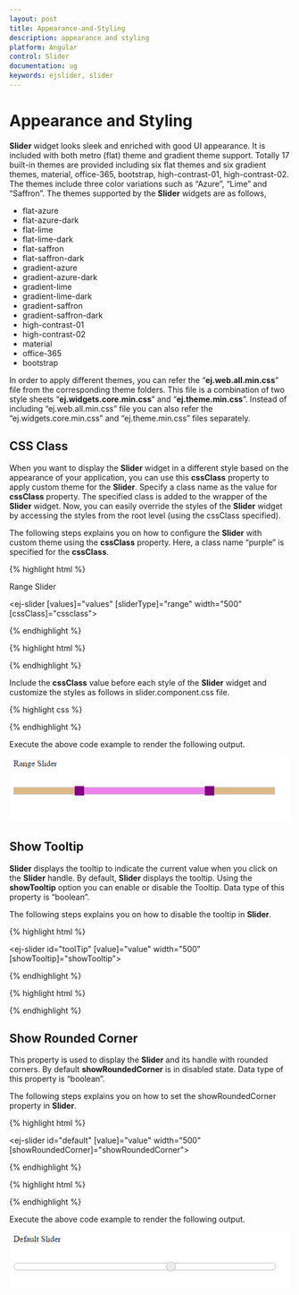 ```yaml
---
layout: post
title: Appearance-and-Styling
description: appearance and styling	
platform: Angular
control: Slider
documentation: ug
keywords: ejslider, slider
---
```

# Appearance and Styling	

**Slider** widget looks sleek and enriched with good UI appearance. It is included with both metro (flat) theme and gradient theme support. Totally 17 built-in themes are provided including six flat themes and six gradient themes, material, office-365, bootstrap, high-contrast-01, high-contrast-02. The themes include three color variations such as “Azure”, “Lime” and “Saffron”. The themes supported by the **Slider** widgets are as follows,

* flat-azure
* flat-azure-dark
* flat-lime
* flat-lime-dark
* flat-saffron
* flat-saffron-dark
* gradient-azure
* gradient-azure-dark
* gradient-lime
* gradient-lime-dark
* gradient-saffron
* gradient-saffron-dark
* high-contrast-01
* high-contrast-02
* material
* office-365
* bootstrap

In order to apply different themes, you can refer the “**ej.web.all.min.css**” file from the corresponding theme folders. This file is a combination of two style sheets “**ej.widgets.core.min.css**” and “**ej.theme.min.css**”. Instead of including “ej.web.all.min.css” file you can also refer the “ej.widgets.core.min.css” and “ej.theme.min.css” files separately. 

## CSS Class

When you want to display the **Slider** widget in a different style based on the appearance of your application, you can use this **cssClass** property to apply custom theme for the **Slider**. Specify a class name as the value for **cssClass** property. The specified class is added to the wrapper of the **Slider** widget. Now, you can easily override the styles of the **Slider** widget by accessing the styles from the root level (using the cssClass specified).

The following steps explains you on how to configure the **Slider** with custom theme using the **cssClass** property. Here, a class name “purple” is specified for the **cssClass**.

{% highlight html %}

<div>Range Slider</div>

<ej-slider [values]="values" [sliderType]="range" width="500" [cssClass]="cssclass"></ej-slider>

{% endhighlight %}

{% highlight html %}
<script>
 import { Component, ViewEncapsulation } from '@angular/core';

@Component({
  selector: 'ej-app',
  templateUrl: './slider.component.html',
  styleUrls: ['./slider.component.css'],
  encapsulation: ViewEncapsulation.None 
})
export class SliderComponent { 
    public values: any = [25,75];
    public range: string ='range'; 
    public cssclass: string = "purple";
    constructor() {
    }
}
</script>

{% endhighlight %}

Include the **cssClass** value before each style of the **Slider** widget and customize the styles as follows in slider.component.css file.

{% highlight css %}

<style>
   .purple.e-slider.e-widget {
       background-color: burlywood;
       border-color: #bbbcbb;
   }
   .purple.e-tooltip {
       background: none repeat scroll 0 0 violet;
       /* Old browsers */
       border-color: #1b95cf;
       color: white;
   }
   .purple.e-slider .e-handle.e-select {
       background-color: purple;
       border-color: purple;
   }
   .purple.e-slider .e-handle.e-hover {
       background-color: purple;
       border-color: purple;
   }
   .purple.e-slider .e-handle.e-focus {
       box-shadow: 0 0 2px rgba(0, 0, 0, 0.2);
   }
   .purple.e-slider .e-range {
       background: none repeat scroll 0 0 violet;
   /* Old browsers */
   }
   .purple.e-scale .e-tick {
       background-image: url(images/dot.png);
   }
</style>

{% endhighlight %}

Execute the above code example to render the following output.

![](Appearance-and-Styling_images/Appearance-and-Styling_img2.png) 

## Show Tooltip

**Slider** displays the tooltip to indicate the current value when you click on the **Slider** handle. By default, **Slider** displays the tooltip. Using the **showTooltip** option you can enable or disable the Tooltip. Data type of this property is “boolean”.

The following steps explains you on how to disable the tooltip in **Slider**.

{% highlight html %}

<ej-slider id="toolTip" [value]="value" width="500" [showTooltip]="showTooltip"></ej-slider>

{% endhighlight %}

{% highlight html %}
<script>
 import { Component } from '@angular/core';

@Component({
  selector: 'ej-app',
  templateUrl: './slider.component.html'
})
export class SliderComponent { 
    public showTooltip: boolean = false;
    public value: number = 60;
    constructor() {
    }
}
</script>

{% endhighlight %}

## Show Rounded Corner

This property is used to display the **Slider** and its handle with rounded corners. By default **showRoundedCorner** is in disabled state. Data type of this property is “boolean”.

The following steps explains you on how to set the showRoundedCorner property in **Slider**.

{% highlight html %}

<ej-slider id="default" [value]="value" width="500" [showRoundedCorner]="showRoundedCorner"></ej-slider>

{% endhighlight %}

{% highlight html %}
<script>
 import { Component } from '@angular/core';

@Component({
  selector: 'ej-app',
  templateUrl: './slider.component.html'
})
export class SliderComponent { 
    public showRoundedCorner: boolean = true;
    public value: number = 60;
    constructor() {
    }
}
</script>

{% endhighlight %}

Execute the above code example to render the following output.


![](Appearance-and-Styling_images/Appearance-and-Styling_img3.png) 

